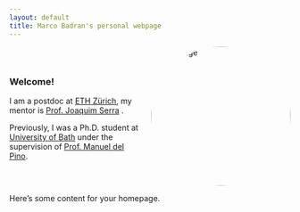 ```yaml
---
layout: default
title: Marco Badran's personal webpage
---
```


<div style="display: flex; align-items: center;">
  <div style="flex: 1;">
    <h3>Welcome!</h3>
    <p>I am a postdoc at <a href="https://math.ethz.ch">ETH Zürich</a>, my mentor is <a href="https://people.math.ethz.ch/~serraj/">Prof. Joaquim Serra</a>
.</p> 
    <p>Previously, I was a Ph.D. student at <a href="https://www.bath.ac.uk/departments/department-of-mathematical-sciences/">University of Bath</a> under the supervision of <a href="https://researchportal.bath.ac.uk/en/persons/manuel-del-pino">Prof. Manuel del Pino</a>.</p>
  </div>
  <div style="flex: 0;">
    <img src="{{ site.baseurl }}/img.jpg" alt="My Image" title="My Image"
         style="border-radius: 50%; width: auto; height: 250px; object-fit: cover; aspect-ratio: 1 / 1; margin-left: 20px;"/>
  </div>
</div>



Here’s some content for your homepage.
